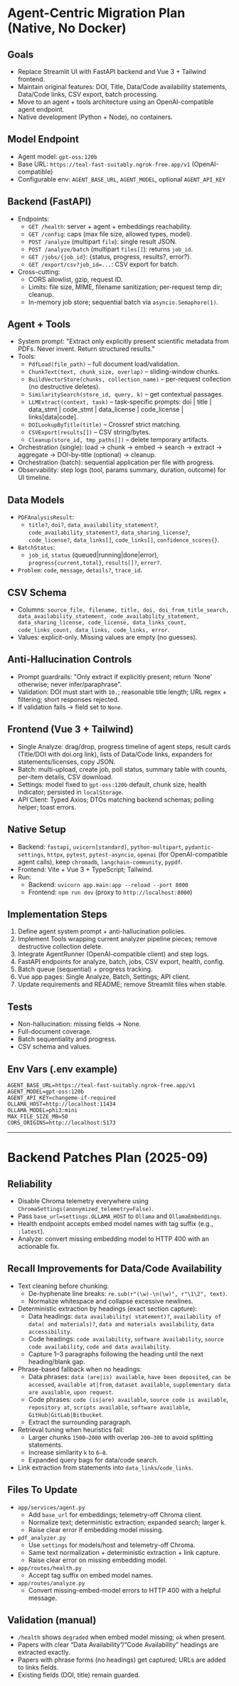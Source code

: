 # Agent-Centric Migration Plan (Native, No Docker)

## Goals
- Replace Streamlit UI with FastAPI backend and Vue 3 + Tailwind frontend.
- Maintain original features: DOI, Title, Data/Code availability statements, Data/Code links, CSV export, batch processing.
- Move to an agent + tools architecture using an OpenAI-compatible agent endpoint.
- Native development (Python + Node), no containers.

## Model Endpoint
- Agent model: `gpt-oss:120b`
- Base URL: `https://teal-fast-suitably.ngrok-free.app/v1` (OpenAI-compatible)
- Configurable env: `AGENT_BASE_URL`, `AGENT_MODEL`, optional `AGENT_API_KEY`

## Backend (FastAPI)
- Endpoints:
  - `GET /health`: server + agent + embeddings reachability.
  - `GET /config`: caps (max file size, allowed types, model).
  - `POST /analyze` (multipart `file`): single result JSON.
  - `POST /analyze/batch` (multipart `files[]`): returns `job_id`.
  - `GET /jobs/{job_id}`: {status, progress, results?, error?}.
  - `GET /export/csv?job_id=...`: CSV export for batch.
- Cross-cutting:
  - CORS allowlist, gzip, request ID.
  - Limits: file size, MIME, filename sanitization; per-request temp dir; cleanup.
  - In-memory job store; sequential batch via `asyncio.Semaphore(1)`.

## Agent + Tools
- System prompt: "Extract only explicitly present scientific metadata from PDFs. Never invent. Return structured results."
- Tools:
  - `PdfLoad(file_path)` – full document load/validation.
  - `ChunkText(text, chunk_size, overlap)` – sliding-window chunks.
  - `BuildVectorStore(chunks, collection_name)` – per-request collection (no destructive deletes).
  - `SimilaritySearch(store_id, query, k)` – get contextual passages.
  - `LLMExtract(context, task)` – task-specific prompts: doi | title | data_stmt | code_stmt | data_license | code_license | links[data|code].
  - `DOILookupByTitle(title)` – Crossref strict matching.
  - `CSVExport(results[])` – CSV string/bytes.
  - `Cleanup(store_id, tmp_paths[])` – delete temporary artifacts.
- Orchestration (single): load → chunk → embed → search → extract → aggregate → DOI-by-title (optional) → cleanup.
- Orchestration (batch): sequential application per file with progress.
- Observability: step logs (tool, params summary, duration, outcome) for UI timeline.

## Data Models
- `PDFAnalysisResult`:
  - `title?`, `doi?`, `data_availability_statement?`, `code_availability_statement?`, `data_sharing_license?`, `code_license?`, `data_links[]`, `code_links[]`, `confidence_scores{}`.
- `BatchStatus`:
  - `job_id`, `status` (queued|running|done|error), `progress{current,total}`, `results[]?`, `error?`.
- `Problem`: `code`, `message`, `details?`, `trace_id`.

## CSV Schema
- Columns: `source_file, filename, title, doi, doi_from_title_search, data_availability_statement, code_availability_statement, data_sharing_license, code_license, data_links_count, code_links_count, data_links, code_links, error`.
- Values: explicit-only. Missing values are empty (no guesses).

## Anti-Hallucination Controls
- Prompt guardrails: "Only extract if explicitly present; return 'None' otherwise; never infer/paraphrase".
- Validation: DOI must start with `10.`; reasonable title length; URL regex + filtering; short responses rejected.
- If validation fails → field set to `None`.

## Frontend (Vue 3 + Tailwind)
- Single Analyze: drag/drop, progress timeline of agent steps, result cards (Title/DOI with doi.org link), lists of Data/Code links, expanders for statements/licenses, copy JSON.
- Batch: multi-upload, create job, poll status, summary table with counts, per-item details, CSV download.
- Settings: model fixed to `gpt-oss:120b` default, chunk size, health indicator; persisted in `localStorage`.
- API Client: Typed Axios; DTOs matching backend schemas; polling helper; toast errors.

## Native Setup
- Backend: `fastapi`, `uvicorn[standard]`, `python-multipart`, `pydantic-settings`, `httpx`, `pytest`, `pytest-asyncio`, `openai` (for OpenAI-compatible agent calls), keep `chromadb`, `langchain-community`, `pypdf`.
- Frontend: Vite + Vue 3 + TypeScript; Tailwind.
- Run:
  - Backend: `uvicorn app.main:app --reload --port 8000`
  - Frontend: `npm run dev` (proxy to `http://localhost:8000`)

## Implementation Steps
1) Define agent system prompt + anti-hallucination policies.
2) Implement Tools wrapping current analyzer pipeline pieces; remove destructive collection delete.
3) Integrate AgentRunner (OpenAI-compatible client) and step logs.
4) FastAPI endpoints for analyze, batch, jobs, CSV export, health, config.
5) Batch queue (sequential) + progress tracking.
6) Vue app pages: Single Analyze, Batch, Settings; API client.
7) Update requirements and README; remove Streamlit files when stable.

## Tests
- Non-hallucination: missing fields → None.
- Full-document coverage.
- Batch sequentiality and progress.
- CSV schema and values.

## Env Vars (.env example)
```
AGENT_BASE_URL=https://teal-fast-suitably.ngrok-free.app/v1
AGENT_MODEL=gpt-oss:120b
AGENT_API_KEY=changeme-if-required
OLLAMA_HOST=http://localhost:11434
OLLAMA_MODEL=phi3:mini
MAX_FILE_SIZE_MB=50
CORS_ORIGINS=http://localhost:5173
```

---

# Backend Patches Plan (2025-09)

## Reliability
- Disable Chroma telemetry everywhere using `ChromaSettings(anonymized_telemetry=False)`.
- Pass `base_url=settings.OLLAMA_HOST` to `Ollama` and `OllamaEmbeddings`.
- Health endpoint accepts embed model names with tag suffix (e.g., `:latest`).
- Analyze: convert missing embedding model to HTTP 400 with an actionable fix.

## Recall Improvements for Data/Code Availability
- Text cleaning before chunking:
  - De-hyphenate line breaks: `re.sub(r"(\w)-\n(\w)", r"\1\2", text)`.
  - Normalize whitespace and collapse excessive newlines.
- Deterministic extraction by headings (exact section capture):
  - Data headings: `data availability( statement)?`, `availability of data( and materials)?`, `data and materials availability`, `data accessibility`.
  - Code headings: `code availability`, `software availability`, `source code availability`, `code and data availability`.
  - Capture 1–3 paragraphs following the heading until the next heading/blank gap.
- Phrase-based fallback when no headings:
  - Data phrases: `data (are|is) available`, `have been deposited`, `can be accessed`, `available at|from`, `dataset available`, `supplementary data are available`, `upon request`.
  - Code phrases: `code (is|are) available`, `source code is available`, `repository at`, `scripts available`, `software available`, `GitHub|GitLab|Bitbucket`.
  - Extract the surrounding paragraph.
- Retrieval tuning when heuristics fail:
  - Larger chunks `1500–2000` with overlap `200–300` to avoid splitting statements.
  - Increase similarity `k` to `6–8`.
  - Expanded query bags for data/code search.
- Link extraction from statements into `data_links`/`code_links`.

## Files To Update
- `app/services/agent.py`
  - Add `base_url` for embeddings; telemetry-off Chroma client.
  - Normalize text; deterministic extraction; expanded search; larger k.
  - Raise clear error if embedding model missing.
- `pdf_analyzer.py`
  - Use `settings` for models/host and telemetry-off Chroma.
  - Same text normalization + deterministic extraction + link capture.
  - Raise clear error on missing embedding model.
- `app/routes/health.py`
  - Accept tag suffix on embed model names.
- `app/routes/analyze.py`
  - Convert missing-embed-model errors to HTTP 400 with a helpful message.

## Validation (manual)
- `/health` shows `degraded` when embed model missing; `ok` when present.
- Papers with clear “Data Availability”/“Code Availability” headings are extracted exactly.
- Papers with phrase forms (no headings) get captured; URLs are added to links fields.
- Existing fields (DOI, title) remain guarded.
